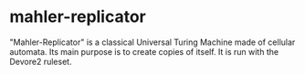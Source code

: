 # mahler-replicator
"Mahler-Replicator" is a classical Universal Turing Machine made of cellular automata. Its main purpose is to create copies of itself. It is run with the Devore2 ruleset.
